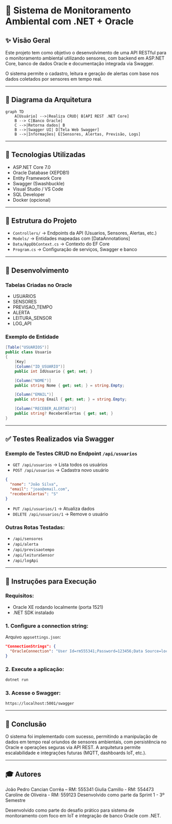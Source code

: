 # 🚀 Sistema de Monitoramento Ambiental com .NET + Oracle

## ✨ Visão Geral

Este projeto tem como objetivo o desenvolvimento de uma API RESTful para o monitoramento ambiental utilizando sensores, com backend em ASP.NET Core, banco de dados Oracle e documentação integrada via Swagger.

O sistema permite o cadastro, leitura e geração de alertas com base nos dados coletados por sensores em tempo real.

---

## 📄 Diagrama da Arquitetura

```mermaid
graph TD
    A[Usuário] -->|Realiza CRUD| B[API REST .NET Core]
    B --> C[Banco Oracle]
    C -->|Retorna dados| B
    B -->|Swagger UI| D[Tela Web Swagger]
    B -->|Informações| E[Sensores, Alertas, Previsão, Logs]
```

---

## 🚜 Tecnologias Utilizadas

* ASP.NET Core 7.0
* Oracle Database (XEPDB1)
* Entity Framework Core
* Swagger (Swashbuckle)
* Visual Studio / VS Code
* SQL Developer
* Docker (opcional)

---

## 📁 Estrutura do Projeto

* `Controllers/` → Endpoints da API (Usuarios, Sensores, Alertas, etc.)
* `Models/` → Entidades mapeadas com \[DataAnnotations]
* `Data/AppDbContext.cs` → Contexto do EF Core
* `Program.cs` → Configuração de serviços, Swagger e banco

---

## 📅 Desenvolvimento

### Tabelas Criadas no Oracle

* USUARIOS
* SENSORES
* PREVISAO\_TEMPO
* ALERTA
* LEITURA\_SENSOR
* LOG\_API

### Exemplo de Entidade

```csharp
[Table("USUARIOS")]
public class Usuario
{
    [Key]
    [Column("ID_USUARIO")]
    public int IdUsuario { get; set; }

    [Column("NOME")]
    public string Nome { get; set; } = string.Empty;

    [Column("EMAIL")]
    public string Email { get; set; } = string.Empty;

    [Column("RECEBER_ALERTAS")]
    public string? ReceberAlertas { get; set; }
}
```

---

## ✅ Testes Realizados via Swagger

### Exemplo de Testes CRUD no Endpoint `/api/usuarios`

* `GET /api/usuarios` → Lista todos os usuários
* `POST /api/usuarios` → Cadastra novo usuário

```json
{
  "nome": "João Silva",
  "email": "joao@email.com",
  "receberAlertas": "S"
}
```

* `PUT /api/usuarios/1` → Atualiza dados
* `DELETE /api/usuarios/1` → Remove o usuário

### Outras Rotas Testadas:

* `/api/sensores`
* `/api/alerta`
* `/api/previsaotempo`
* `/api/leituraSensor`
* `/api/logApi`

---

## 🔐 Instruções para Execução

### Requisitos:

* Oracle XE rodando localmente (porta 1521)
* .NET SDK instalado

### 1. Configure a connection string:

Arquivo `appsettings.json`:

```json
"ConnectionStrings": {
  "OracleConnection": "User Id=rm555341;Password=123456;Data Source=localhost:1521/XEPDB1;"
}
```

### 2. Execute a aplicação:

```bash
dotnet run
```

### 3. Acesse o Swagger:

```
https://localhost:5001/swagger
```

---

## 🌟 Conclusão

O sistema foi implementado com sucesso, permitindo a manipulação de dados em tempo real oriundos de sensores ambientais, com persistência no Oracle e operações seguras via API REST. A arquitetura permite escalabilidade e integrações futuras (MQTT, dashboards IoT, etc.).

---

## 🎓 Autores
João Pedro Cancian Corrêa – RM: 555341
Giulia Camillo - RM: 554473
Caroline de Oliveira - RM: 559123
Desenvolvido como parte da Sprint 1 - 3º Semestre

Desenvolvido como parte do desafio prático para sistema de monitoramento com foco em IoT e integração de banco Oracle com .NET.
